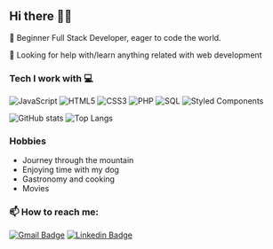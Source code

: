 ## Hi there 👋🏼

🔭  Beginner Full Stack Developer, eager to code the world.

🤔  Looking for help with/learn anything related with web development

### Tech I work with 💻
![JavaScript](https://img.shields.io/badge/-JavaScript-f0d81e?style=flat-square&logo=javascript&logoColor=black)
![HTML5](https://img.shields.io/badge/-HTML5-E34F26?style=flat-square&logo=html5&logoColor=white)
![CSS3](https://img.shields.io/badge/-CSS3-1572B6?style=flat-square&logo=css3&logoColor=white)
![PHP](https://shields.io/badge/-PHP-3776AB?style=flat&logo=php)
![SQL](https://img.shields.io/badge/-SQL-000?&logo=MySQL&logoColor=4479A1)
![Styled Components](https://img.shields.io/badge/-Styled_Components-db7092?style=flat-square&logo=styled-component&logoColor=whites)

![GitHub stats](https://github-readme-stats.vercel.app/api?username=CarlosGPV&count_private=true&show_icons=true)
![Top Langs](https://github-readme-stats.vercel.app/api/top-langs/?username=CarlosGPV&layout=compact)


### Hobbies

- Journey through the mountain
- Enjoying time with my dog
- Gastronomy and cooking
- Movies

### 📫 How to reach me:

[![Gmail Badge](https://img.shields.io/badge/-carlos.gdpv@gmail.com-c14438?style=flat-square&logo=Gmail&logoColor=white&link=mailto:fernando.carayu@gmail.com)](mailto:carlos.gdpv@gmail.com)
[![Linkedin Badge](https://img.shields.io/badge/-CarlosGPV-blue?style=flat-square&logo=Linkedin&logoColor=white&link=https://www.linkedin.com/in/carlosgdpv)](https://www.linkedin.com/in/carlosgdpv)


